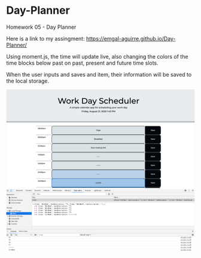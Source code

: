# Day-Planner
Homework 05 - Day Planner

Here is a link to my assingment: 
https://emgal-aguirre.github.io/Day-Planner/

Using moment.js, the time will update live, also changing the colors of the time blocks below past on past, present and future time slots. 

When the user inputs and saves and item, their information will be saved to the local storage. 

![ ](Assets/Photo1.png)
![ ](Assets/Photo2.png)
